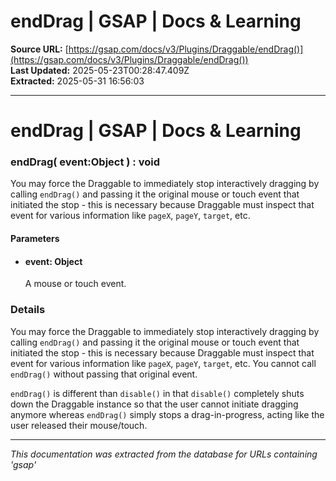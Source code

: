 # endDrag | GSAP | Docs & Learning

**Source URL:** [https://gsap.com/docs/v3/Plugins/Draggable/endDrag()](https://gsap.com/docs/v3/Plugins/Draggable/endDrag())  
**Last Updated:** 2025-05-23T00:28:47.409Z  
**Extracted:** 2025-05-31 16:56:03

---

# endDrag | GSAP | Docs & Learning

### endDrag( event:Object ) : void

You may force the Draggable to immediately stop interactively dragging by calling `endDrag()` and passing it the original mouse or touch event that initiated the stop - this is necessary because Draggable must inspect that event for various information like `pageX`, `pageY`, `target`, etc.

#### Parameters

*   #### **event**: Object
    
    A mouse or touch event.
    

### Details[​](#details "Direct link to Details")

You may force the Draggable to immediately stop interactively dragging by calling `endDrag()` and passing it the original mouse or touch event that initiated the stop - this is necessary because Draggable must inspect that event for various information like `pageX`, `pageY`, `target`, etc. You cannot call `endDrag()` without passing that original event.

`endDrag()` is different than `disable()` in that `disable()` completely shuts down the Draggable instance so that the user cannot initiate dragging anymore whereas `endDrag()` simply stops a drag-in-progress, acting like the user released their mouse/touch.

---

*This documentation was extracted from the database for URLs containing 'gsap'*
